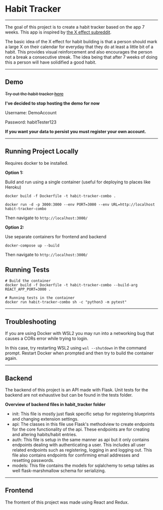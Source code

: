 # Habit Tracker

---

The goal of this project is to create a habit tracker based on the app 7 weeks. This app is inspired by [the X effect subreddit](https://www.reddit.com/r/theXeffect/).



The basic idea of the X effect for habit building is that a person should mark a large X on their calendar for everyday that they do at least a little bit of a habit. This provides visual reinforcement and also encourages the person not a break a consecutive streak. The idea being that after 7 weeks of doing this a person will have solidified a good habit.

---

## Demo

~~Try out the habit tracker [here](https://habit-tracker.brandonhaakenson.com)~~

**I've decided to stop hosting the demo for now**

Username: DemoAccount

Password: habitTester123

**If you want your data to persist you must register your own account.**

---

## Running Project Locally

Requires docker to be installed.

**Option 1:**


Build and run using a single container (useful for deploying to places like Heroku)
```
docker build -f Dockerfile -t habit-tracker-combo .

docker run -d -p 3000:3000 --env PORT=3000 --env URL=http://localhost habit-tracker-combo
```
Then navigate to `http://localhost:3000/`

**Option 2:**


Use separate containers for frontend and backend
```
docker-compose up --build
```
Then navigate to `http://localhost:3000/`

## Running Tests

```
# Build the container
docker build -f Dockerfile -t habit-tracker-combo --build-arg REACT_APP_PORT=3000 .

# Running tests in the container
docker run habit-tracker-combo sh -c "python3 -m pytest"
```
---
## Troubleshooting
If you are using Docker with WSL2 you may run into a networking bug that causes a CORs error while trying to login.

In this case, try restarting WSL2 using `wsl --shutdown` in the command prompt. Restart Docker when prompted and then try to build the container again.

---


## Backend

The backend of this project is an API made with Flask. Unit tests for the backend are not exhaustive but can be found in the tests folder.

**Overview of backend files in habit_tracker folder**

* init: This file is mostly just flask specific setup for registering blueprints and changing extension settings.
* api: The classes in this file use Flask's methodview to create endpoints for the core functionality of the api. These endpoints are for creating and altering habits/habit entries.
* auth: This file is setup in the same manner as api but it only contains endpoints dealing with authenticating a user. This includes all user related endpoints such as registering, logging in and logging out. This file also contains endpoints for confirming email addresses and resetting passwords.
* models: This file contains the models for sqlalchemy to setup tables as well flask-marshmallow schema for serializing. 


---

## Frontend

The frontent of this project was made using React and Redux.

